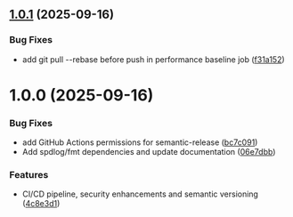 ## [1.0.1](https://github.com/chizy7/PinnacleMM/compare/v1.0.0...v1.0.1) (2025-09-16)


### Bug Fixes

* add git pull --rebase before push in performance baseline job ([f31a152](https://github.com/chizy7/PinnacleMM/commit/f31a1525fc223fb5e7e2b85975457eb1f8f3d494))

# 1.0.0 (2025-09-16)


### Bug Fixes

* add GitHub Actions permissions for semantic-release ([bc7c091](https://github.com/chizy7/PinnacleMM/commit/bc7c09176e2ea3b4974403f78c214a73e7c3859d))
* Add spdlog/fmt dependencies and update documentation ([06e7dbb](https://github.com/chizy7/PinnacleMM/commit/06e7dbbc91bf8367ac7e2fca05a969ad81e3bdd9))


### Features

* CI/CD pipeline, security enhancements and semantic versioning ([4c8e3d1](https://github.com/chizy7/PinnacleMM/commit/4c8e3d18c85d8a141417893ef5c25c9e3ccade4f))
